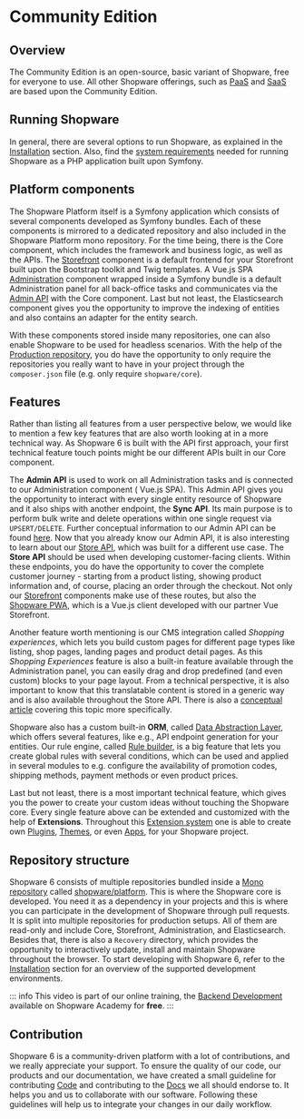 # Community Edition

## Overview

The Community Edition is an open-source, basic variant of Shopware, free for everyone to use. All other Shopware offerings, such as  [PaaS](paas/) and [SaaS](saas) are based upon the Community Edition.

## Running Shopware

In general, there are several options to run Shopware, as explained in the [Installation](../guides/installation/) section. Also, find the [system requirements](../guides/installation/requirements) needed for running Shopware as a PHP application built upon Symfony.

## Platform components

The Shopware Platform itself is a Symfony application which consists of several components developed as Symfony bundles. Each of these components is mirrored to a dedicated repository and also included in the Shopware Platform mono repository. For the time being, there is the Core component, which includes the framework and business logic, as well as the APIs. The [Storefront](../guides/plugins/plugins/storefront/) component is a default frontend for your Storefront built upon the Bootstrap toolkit and Twig templates. A Vue.js SPA [Administration](../concepts/framework/architecture/administration-concept) component wrapped inside a Symfony bundle is a default Administration panel for all back-office tasks and communicates via the [Admin API](../concepts/api/admin-api) with the Core component. Last but not least, the Elasticsearch component gives you the opportunity to improve the indexing of entities and also contains an adapter for the entity search.

With these components stored inside many repositories, one can also enable Shopware to be used for headless scenarios. With the help of the [Production repository](https://github.com/shopware/production), you do have the opportunity to only require the repositories you really want to have in your project through the `composer.json` file \(e.g. only require `shopware/core`\).

## Features

Rather than listing all features from a user perspective below, we would like to mention a few key features that are also worth looking at in a more technical way. As Shopware 6 is built with the API first approach, your first technical feature touch points might be our different APIs built in our Core component.

The **Admin API** is used to work on all Administration tasks and is connected to our Administration component \( Vue.js SPA\). This Admin API gives you the opportunity to interact with every single entity resource of Shopware and it also ships with another endpoint, the **Sync API**. Its main purpose is to perform bulk write and delete operations within one single request via `UPSERT/DELETE`. Further conceptual information to our Admin API can be found [here](../concepts/api/admin-api). Now that you already know our Admin API, it is also interesting to learn about our [Store API](../concepts/api/store-api), which was built for a different use case. The **Store API** should be used when developing customer-facing clients. Within these endpoints, you do have the opportunity to cover the complete customer journey - starting from a product listing, showing product information and, of course, placing an order through the checkout. Not only our [Storefront](../guides/plugins/plugins/storefront/) components make use of these routes, but also the [Shopware PWA](pwa), which is a Vue.js client developed with our partner Vue Storefront.

Another feature worth mentioning is our CMS integration called *Shopping experiences*, which lets you build custom pages for different page types like listing, shop pages, landing pages and product detail pages. As this *Shopping Experiences* feature is also a built-in feature available through the Administration panel, you can easily drag and drop predefined \(and even custom\) blocks to your page layout. From a technical perspective, it is also important to know that this translatable content is stored in a generic way and is also available throughout the Store API. There is also a [conceptual article](../concepts/commerce/core/shopping-experiences-cms) covering this topic more specifically.

Shopware also has a custom built-in **ORM**, called [Data Abstraction Layer](../concepts/framework/data-abstraction-layer), which offers several features, like e.g., API endpoint generation for your entities. Our rule engine, called [Rule builder](../concepts/framework/rules), is a big feature that lets you create global rules with several conditions, which can be used and applied in several modules to e.g. configure the availability of promotion codes, shipping methods, payment methods or even product prices.

Last but not least, there is a most important technical feature, which gives you the power to create your custom ideas without touching the Shopware core. Every single feature above can be extended and customized with the help of **Extensions**. Throughout this [Extension system](../concepts/extensions/) one is able to create own [Plugins](../concepts/extensions/plugins-concept), [Themes](../guides/plugins/themes/), or even [Apps](../concepts/extensions/apps-concept), for your Shopware project.

## Repository structure

Shopware 6 consists of multiple repositories bundled inside a [Mono repository](https://www.atlassian.com/git/tutorials/monorepos) called [shopware/platform](https://github.com/shopware/platform). This is where the Shopware core is developed. You need it as a dependency in your projects and this is where you can participate in the development of Shopware through pull requests. It is split into multiple repositories for production setups. All of them are read-only and include Core, Storefront, Administration, and Elasticsearch. Besides that, there is also a `Recovery` directory, which provides the opportunity to interactively update, install and maintain Shopware throughout the browser. To start developing with Shopware 6, refer to the [Installation](../guides/installation/) section for an overview of the supported development environments.

<PageRef page="https://www.youtube.com/watch?v=oPf4-8eU8jQ" title="" target="_blank" />

::: info
This video is part of our online training, the [Backend Development](https://academy.shopware.com/courses/shopware-6-backend-development-with-jisse-reitsma) available on Shopware Academy for **free**.
:::

## Contribution

Shopware 6 is a community-driven platform with a lot of contributions, and we really appreciate your support. To ensure the quality of our code, our products and our documentation, we have created a small guideline for contributing [Code](../resources/guidelines/code/contribution) and contributing to the [Docs](../resources/guidelines/documentation-guidelines/) we all should endorse to. It helps you and us to collaborate with our software. Following these guidelines will help us to integrate your changes in our daily workflow.
